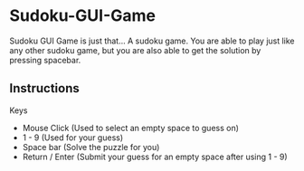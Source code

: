 # Sudoku-GUI-Game

Sudoku GUI Game is just that... A sudoku game. You are able to play just like any other sudoku game, but you are also able to get the solution by pressing spacebar.

## Instructions

Keys
- Mouse Click (Used to select an empty space to guess on)
- 1 - 9 (Used for your guess)
- Space bar (Solve the puzzle for you)
- Return / Enter (Submit your guess for an empty space after using 1 - 9)